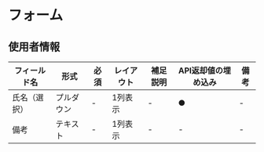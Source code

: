 # フォーム

## 使用者情報

| フィールド名       | 形式       | 必須 | レイアウト | 補足説明 | API返却値の埋め込み|備考 |
| ------------------ | ---------- | ---- | ---------- | -------- | ----|---- |
| 氏名（選択）       | プルダウン | -    | 1列表示    | -        | ●|-    |
| 備考       | テキスト | -    | 1列表示    | -        | -|-    |
